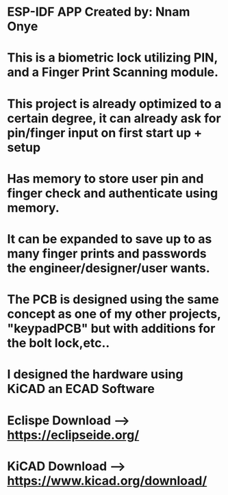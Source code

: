 ESP-IDF APP
Created by: Nnam Onye
====================

# This is a biometric lock utilizing PIN, and a Finger Print Scanning module.
# This project is already optimized to a certain degree, it can already ask for pin/finger input on first start up + setup
# Has memory to store user pin and finger check and authenticate using memory.
# It can be expanded to save up to as many finger prints and passwords the engineer/designer/user wants.
# The PCB is designed using the same concept as one of my other projects, "keypadPCB" but with additions for the bolt lock,etc..
# I designed the hardware using KiCAD an ECAD Software

# Eclispe Download --> https://eclipseide.org/
# KiCAD Download --> https://www.kicad.org/download/
